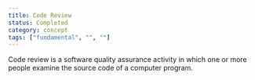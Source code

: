 ```yaml
---
title: Code Review
status: Completed
category: concept
tags: ["fundamental", "", ""]
---
```


Code review is a software quality assurance activity in which one or more people examine the source code of a computer program.